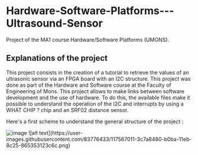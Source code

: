 # Hardware-Software-Platforms---Ultrasound-Sensor
Project of the MA1 course Hardware/Software Platforms (UMONS).

## Explanations of the project
This project consists in the creation of a tutorial to retrieve the values of an ultrasonic sensor via an FPGA board with an I2C structure. This project was done as part of the Hardware and Software course at the Faculty of Engineering of Mons. This project allows to make links between software development and the use of hardware. 
To do this, the available files make it possible to understand the operation of the I2C and interrupts by using a WHAT CHIP ? chip and an SRF02 distance sensor.</div>

Here's a first scheme to understand the general structure of the project :

<img alt="image" src="https://user-images.githubusercontent.com/83776433/117567011-3c7a8480-b0ba-11eb-8c25-865353123c6c.png)">
![alt text](https://user-images.githubusercontent.com/83776433/117567011-3c7a8480-b0ba-11eb-8c25-865353123c6c.png)

